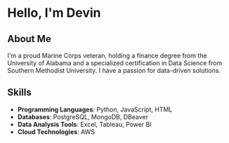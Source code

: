 # Hello, I'm Devin

##  About Me
I'm a proud Marine Corps veteran, holding a finance degree from the University of Alabama and a specialized certification in Data Science from Southern Methodist University. 
I have  a passion for data-driven solutions.

##  Skills
- **Programming Languages**: Python, JavaScript, HTML
- **Databases**: PostgreSQL, MongoDB, DBeaver
- **Data Analysis Tools**: Excel, Tableau, Power BI
- **Cloud Technologies**: AWS


